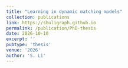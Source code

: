 ```yaml
---
title: "Learning in dynamic matching models"
collection: publications
link: https://shuligraph.github.io
permalink: /publication/PhD-thesis
date: 2026-10-10
excerpt: ''
pubtype: 'thesis'
venue: '2026'
author: 'S. Li'
---
```

